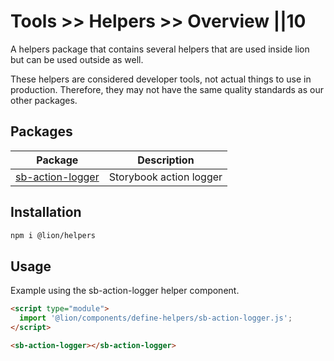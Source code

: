 # Tools >> Helpers >> Overview ||10

A helpers package that contains several helpers that are used inside lion but can be used outside as well.

These helpers are considered developer tools, not actual things to use in production.
Therefore, they may not have the same quality standards as our other packages.

## Packages

| Package                                | Description             |
| -------------------------------------- | ----------------------- |
| [sb-action-logger](./action-logger.md) | Storybook action logger |

## Installation

```bash
npm i @lion/helpers
```

## Usage

Example using the sb-action-logger helper component.

```html
<script type="module">
  import '@lion/components/define-helpers/sb-action-logger.js';
</script>

<sb-action-logger></sb-action-logger>
```
